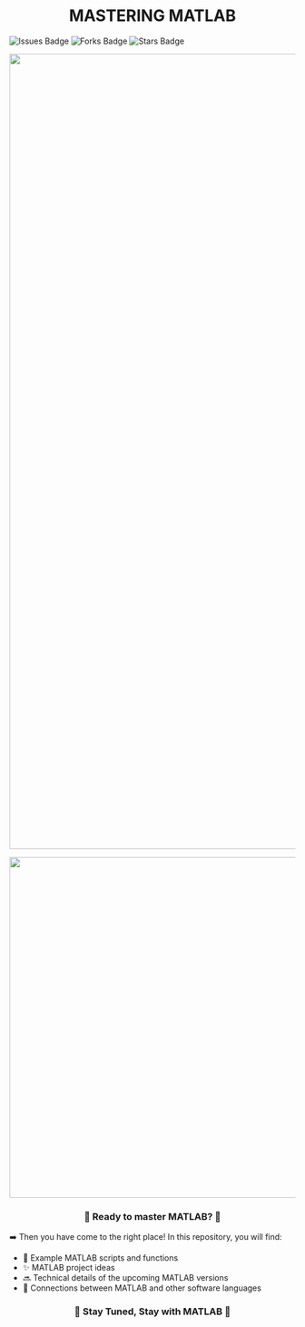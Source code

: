 <h1 align="center">MASTERING MATLAB</h1>

![Issues Badge](https://img.shields.io/github/issues/burakozpoyraz/Mastering-MATLAB)
![Forks Badge](https://img.shields.io/github/forks/burakozpoyraz/Mastering-MATLAB)
![Stars Badge](https://img.shields.io/github/stars/burakozpoyraz/Mastering-MATLAB)
<p align="center"><img src="https://user-images.githubusercontent.com/18036489/172574503-bc4cf0e2-f3f2-4e3c-858f-ac59439f4142.jpg" width="1400"</p>
<p align="center"><a href="https://www.instagram.com/masteringmatlab/"><img src="https://user-images.githubusercontent.com/18036489/172636741-28b1ce1a-b1c2-453f-aeca-75ba083506d2.png" width="600"/></a></p>

<h3 align="center">🔢 Ready to master MATLAB? 🔢</h3>

➡️ Then you have come to the right place! In this repository, you will find:

- 📜 Example MATLAB scripts and functions
- ✨ MATLAB project ideas
- 🔜 Technical details of the upcoming MATLAB versions
- 🔗 Connections between MATLAB and other software languages
    
<h3 align="center">🔶 Stay Tuned, Stay with MATLAB 🔶</h3>
